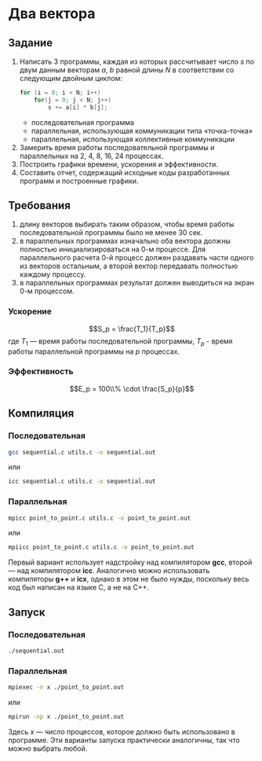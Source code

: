# Два вектора

## Задание

1.  Написать 3 программы, каждая из которых рассчитывает число $s$ по двум данным векторам $a$, $b$ равной длины $N$ в соответствии со следующим двойным циклом:
    ```C
    for (i = 0; i < N; i++)
        for(j = 0; j < N; j++)
            s += a[i] * b[j]; 
    ```
    - последовательная программа
    - параллельная, использующая коммуникации типа «точка-точка»
    - параллельная, использующая коллективные коммуникации
2. Замерить время работы последовательной программы и параллельных на 2, 4, 8, 16, 24 процессах.
3. Построить графики времени, ускорения и эффективности.
3. Составить отчет, содержащий исходные коды разработанных программ и построенные графики.

## Требования

1. длину векторов выбирать таким образом, чтобы время работы последовательной программы было не менее 30 сек.
2. в параллельных программах изначально оба вектора должны полностью инициализироваться на 0-м процессе. Для параллельного расчета 0-й процесс должен раздавать части одного из векторов остальным, а второй вектор передавать полностью каждому процессу.
3. в параллельных программах результат должен выводиться на экран 0-м процессом.

### Ускорение
$$S_p = \frac{T_1}{T_p}$$
где $T_1$ — время работы последовательной программы, $T_p$ - время работы параллельной программы на $p$ процессах.

### Эффективность
$$E_p = 100\\% \cdot \frac{S_p}{p}$$

## Компиляция

### Последовательная

```Bash
gcc sequential.c utils.c -o sequential.out
```

или

```Bash
icc sequential.c utils.c -o sequential.out
```

### Параллельная

```Bash
mpicc point_to_point.c utils.c -o point_to_point.out
```

или 

```Bash
mpiicc point_to_point.c utils.c -o point_to_point.out
```

Первый вариант использует надстройку над компилятором **gcc**, второй — над компилятором **icc**. Аналогично можно использовать компиляторы **g++** и **icx**, однако в этом не было нужды, поскольку весь код был написан на языке C, а не на C++. 

## Запуск

### Последовательная

```Bash
./sequential.out
```

### Параллельная

```Bash
mpiexec -n x ./point_to_point.out
```

или

```Bash
mpirun -np x ./point_to_point.out
```

Здесь *x* — число процессов, которое должно быть использовано в программе. Эти варианты запуска практически аналогичны, так что можно выбрать любой.
